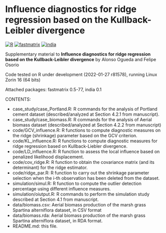 # Influence diagnostics for ridge regression based on the Kullback-Leibler divergence

[![R](https://img.shields.io/badge/Made%20with-R%20under%20development-success)](https://cran.r-project.org/)
[![fastmatrix](https://img.shields.io/badge/fastmatrix-0.5--77-orange)](https://cran.r-project.org/package=fastmatrix)
[![india](https://img.shields.io/badge/india-0.1-orange)](https://cran.r-project.org/package=india)

Supplementary material to **Influence diagnostics for ridge regression based on the Kullback-Leibler divergence** by Alonso Ogueda and Felipe Osorio

Code tested on R under development (2022-01-27 r81578), running Linux Zorin 16 (64 bits)

Attached packages: fastmatrix 0.5-77, india 0.1

CONTENTS:
- case_study/case_Portland.R: R commands for the analysis of Portland cement dataset (described/analyzed at Section 4.2.1 from manuscript).
- case_study/case_biomass.R: R commands for the analysis of Aerial biomass dataset (described/analyzed at Section 4.2.2 from manuscript)
- code/GCV_influence.R: R functions to compute diagnostic measures on the ridge (shrinkage) parameter based on the GCV criterion.
- code/KL_influence.R: R functions to compute diagnostic measures for ridge regression based on Kullback-Liebler divergence.
- code/LD_influence.R: R function to assess the local influence based on penalized likelihood displacement.
- code/cov_ridge.R: R function to obtain the covariance matrix (and its determinant) for the ridge estimator.
- code/ridge_par.R: R function to carry out the shrinkage parameter selection when the i-th observation has been deleted from the dataset.
- simulation/simul.R: R function to compute the outlier detection percentage using different influence measures.
- simulation/oiutput.R: R commands to perform the simulation study described at Section 4.1 from manuscript.
- data/biomass.csv: Aerial biomass production of the marsh grass Spartina alterniflora dataset, in CSV format
- data/biomass.rda: Aerial biomass production of the marsh grass Spartina alterniflora dataset, in RDA format.
- README.md: this file.
